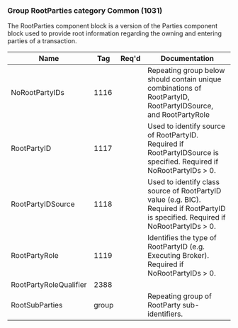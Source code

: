 ### Group RootParties category Common (1031)

The RootParties component block is a version of the Parties component block used to provide root information regarding the owning and entering parties of a transaction.

| Name                   | Tag   | Req'd | Documentation                                                                                                                        |
|------------------------|-------|----------|-------------------------------------------------------------------------------------------------------------------------------|
| NoRootPartyIDs         | 1116  |       | Repeating group below should contain unique combinations of RootPartyID, RootPartyIDSource, and RootPartyRole                        |
| RootPartyID            | 1117  |       | Used to identify source of RootPartyID. Required if RootPartyIDSource is specified. Required if NoRootPartyIDs > 0.                  |
| RootPartyIDSource      | 1118  |       | Used to identify class source of RootPartyID value (e.g. BIC). Required if RootPartyID is specified. Required if NoRootPartyIDs > 0. |
| RootPartyRole          | 1119  |       | Identifies the type of RootPartyID (e.g. Executing Broker). Required if NoRootPartyIDs > 0.                                          |
| RootPartyRoleQualifier | 2388  |       |                                                                                                                                |
| RootSubParties         | group |       | Repeating group of RootParty sub-identifiers.                                                                                        |

